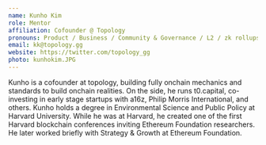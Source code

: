 ```yaml
---
name: Kunho Kim
role: Mentor
affiliation: Cofounder @ Topology
pronouns: Product / Business / Community & Governance / L2 / zk rollups
email: kk@topology.gg
website: https://twitter.com/topology_gg
photo: kunhokim.JPG
---
```


Kunho is a cofounder at topology, building fully onchain mechanics and standards to build onchain realities. On the side, he runs t0.capital, co-investing in early stage startups with a16z, Philip Morris International, and others. Kunho holds a degree in Environmental Science and Public Policy at Harvard University. While he was at Harvard, he created one of the first Harvard blockchain conferences inviting Ethereum Foundation researchers. He later worked briefly with Strategy & Growth at Ethereum Foundation.
